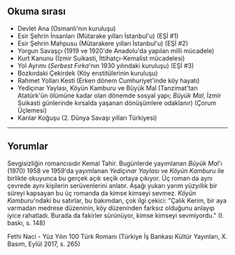 ## Okuma sırası

* Devlet Ana (Osmanlı'nın kuruluşu)
* Esir Şehrin İnsanları (Mütarake yılları İstanbul'u) (EŞİ #1)
* Esir Şehrin Mahpusu (Mütarakere yılları İstanbul'u) (EŞİ #2)
* Yorgun Savaşçı (1919 ve 1920'de Anadolu'da yapılan milli mücadele)
* Kurt Kanunu (İzmir Suikasti, İttihatçı-Kemalist mücadelesi)
* Yol Ayrımı (*Serbest Fırka*'nın 1930 yılındaki kuruluşu) (EŞİ #3)
* Bozkırdaki Çekirdek (Köy enstitülerinin kuruluşu)
* Rahmet Yolları Kesti (Erken dönem Cumhuriyet'inde köy hayatı)
* Yediçınar Yaylası, Köyün Kamburu ve Büyük Mal (Tanzimat'tan
  Atatürk'ün ölümüne kadar olan dönemde sosyal yapı; *Büyük Mal*,
  İzmir Suikasti günlerinde kırsalda yaşanan dönüşümlere odaklanır)
  (Çorum Üçlemesi)
* Karılar Koğuşu (2. Dünya Savaşı yılları Türkiyesi)

---

## Yorumlar

Sevgisizliğin romancısıdır Kemal Tahir. Bugünlerde yayımlanan *Büyük Mal*'ı
(1970) 1958 ve 1959'da yayımlanan *Yediçınar Yaylası* ve *Köyün Kamburu* ile
birlikte okuyunca bu gerçek açık seçik ortaya çıkıyor. Üç roman da aynı çevrede
aynı kişilerin serüvenlerini anlatır. Aşağı yukarı yarım yüzyıllık bir süreyi
kapsayan bu üç romanda da kimse kimseyi sevmez. *Köyün Kamburu*'ndaki bu
satırlar, bu bakımdan, çok ilgi çekici: "Çalık Kerim, bir aya varmadan medrese
düzeninin, köy düzeninden farksız olduğunu anlayıp iyice rahatladı. Burada da
fakirler sürünüyor, kimse kimseyi sevmiyordu." (I. baskı, s. 148)

Fethi Naci - Yüz Yılın 100 Türk Romanı (Türkiye İş Bankası Kültür Yayınları, X.
Basım, Eylül 2017, s. 265)
